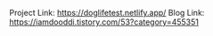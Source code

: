 Project Link: https://doglifetest.netlify.app/
Blog Link: https://iamdooddi.tistory.com/53?category=455351
